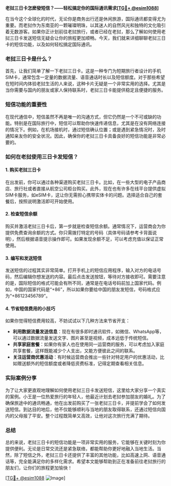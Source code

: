 **老挝三日卡怎麽發短信？——轻松搞定你的国际通讯需求[[TG💪+ @esim1088](https://t.me/s/esim1088)]**

在当今这个全球化的时代，无论你是商务出行还是休闲旅游，国际通讯都变得尤为重要。而老挝作为东南亚的一颗璀璨明珠，以其迷人的自然风光和独特的文化吸引着无数游客。如果你正计划前往老挝旅行，或者已经在老挝，那么了解如何使用老挝三日卡发送短信无疑会让你的旅程更加顺畅。今天，我们就来详细聊聊老挝三日卡的短信功能，以及如何轻松搞定国际通讯。

### 老挝三日卡是什么？

首先，让我们简单了解一下老挝三日卡。这是一种专门为短期旅行者设计的手机SIM卡，通常包含一定量的数据流量、语音通话时长以及短信额度。对于那些希望在短时间内体验老挝生活的人来说，这种卡片无疑是一个非常实用的选择。尤其是当你需要与国内的朋友或家人保持联系时，老挝三日卡能提供稳定且便捷的服务。

### 短信功能的重要性

在现代通信中，短信虽然不再是唯一的沟通方式，但它仍然是一个不可或缺的功能。特别是在国际旅行中，短信可以帮助你快速传递信息，尤其是在没有网络连接的情况下。例如，在机场接机时，通过短信确认位置；或是遇到紧急情况时，及时通知亲友你的安全状况。因此，确保你的老挝三日卡具备良好的短信功能是非常必要的。

### 如何在老挝使用三日卡发短信？

#### 1. **购买老挝三日卡**
   在出发前，你可以通过各种渠道购买老挝三日卡。比如，在一些大型的电子产品商店、旅行社或者直接从航空公司柜台购买。此外，现在也有许多在线平台提供虚拟SIM卡服务，如eSIM卡，这让你无需担心携带实体卡的问题。选择适合自己的套餐后，按照说明激活即可开始使用。

#### 2. **检查短信余额**
   购买并激活老挝三日卡后，第一步就是检查短信余额。通常情况下，运营商会为你提供免费查询余额的方式。你只需拨打特定的号码（具体号码请参考卡背面说明），然后根据语音提示操作即可。如果发现余额不足，可以考虑充值以保证正常使用。

#### 3. **编写和发送短信**
   发送短信的过程其实非常简单。打开手机上的短信应用程序，输入对方的电话号码，然后编辑你想发送的内容。最后点击发送按钮，等待对方接收即可。需要注意的是，国际短信的格式可能会有所不同，通常是在电话号码前加上国家代码。例如，中国的国家代码是“+86”，所以如果你要给中国的朋友发短信，号码格式应为“+86123456789”。

#### 4. **节省短信费用的小技巧**
   如果你觉得短信费用较高，不妨试试以下几种方法来节省开支：
   - **利用数据流量发送信息**：现在有很多即时通讯软件，如微信、WhatsApp等，可以通过数据流量发送文字、图片甚至是视频，成本远低于传统短信。
   - **共享家庭套餐**：如果你有家人也在使用同一运营商的服务，可以考虑加入家庭共享套餐，这样既能减少个人支出，又能方便彼此之间的联系。
   - **关注运营商优惠活动**：有时候运营商会推出一些针对特定用户的优惠活动，比如赠送额外的短信额度或者降低资费标准，记得定期查看相关信息。

### 实际案例分享

为了让大家更直观地理解如何使用老挝三日卡发送短信，这里给大家分享一个真实的案例。小王是一位热爱旅行的年轻人，他最近计划去老挝参加朋友的婚礼。为了确保旅途中的通讯畅通，他在出发前购买了一张老挝三日卡，并提前学会了如何发送短信。到达目的地后，他不仅能够顺利与当地的朋友取得联系，还通过短信向国内的父母报了平安。整个过程既简单又高效，让他对这次旅行充满了期待。

### 总结

总的来说，老挝三日卡的短信功能是一项非常实用的服务，它能够在关键时刻为你提供便利。无论是日常交流还是紧急联络，都能帮助你更好地融入当地生活。当然，除了短信之外，老挝三日卡还提供了丰富的其他功能，比如高速上网、语音通话等，完全能满足你的多样化需求。希望本文能够帮助到正在准备前往老挝旅行的朋友们，让你们的旅程更加愉快！

[[TG💪+ @esim1088](https://t.me/s/esim1088) ![Image](https://i.postimg.cc/4NQfJmqS/Snipaste-2025-05-13-00-14-12.png)]